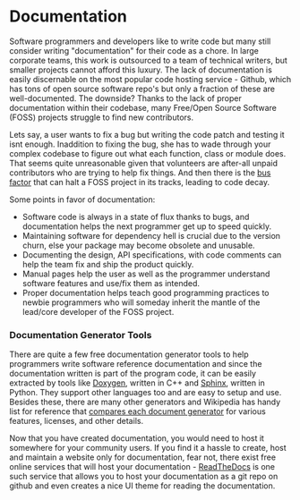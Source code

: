 # Documentation

Software programmers and developers like to write code but many still consider 
writing "documentation" for their code as a chore. In large corporate teams, 
this work is outsourced to a team of technical writers, but smaller projects 
cannot afford this luxury. The lack of documentation is easily discernable on 
the most popular code hosting service - Github, which has tons of open source 
software repo's but only a fraction of these are well-documented. The downside? 
Thanks to the lack of proper documentation within their codebase, many Free/Open 
Source Software (FOSS) projects struggle to find new contributors. 

Lets say, a user wants to fix a bug but writing the code patch and testing it 
isnt enough. Inaddition to fixing the bug, she has to wade through your complex 
codebase to figure out what each function, class or module does. That seems 
quite unreasonable given that volunteers are after-all unpaid contributors who 
are trying to help fix things. And then there is the [bus factor](http://en.wikipedia.org/wiki/Bus_factor) 
that can halt a FOSS project in its tracks, leading to code decay.

Some points in favor of documentation:
- Software code is always in a state of flux thanks to bugs, and documentation helps the next programmer get up to speed quickly.
- Maintaining software for dependency hell is crucial due to the version churn, else your package may become obsolete and unusable.
- Documenting the design, API specifications, with code comments can help the team fix and ship the product quickly.
- Manual pages help the user as well as the programmer understand software features and use/fix them as intended.
- Proper documentation helps teach good programming practices to newbie programmers who will someday inherit the mantle of the lead/core developer of the FOSS project.



### Documentation Generator Tools
There are quite a few free documentation generator tools to help programmers 
write software reference documentation and since the documentation written is 
part of the program code, it can be easily extracted by tools like 
[Doxygen](http://www.stack.nl/~dimitri/doxygen/index.html), written in C++ and 
[Sphinx](http://sphinx-doc.org/), written in Python. They support other 
languages too and are easy to setup and use. Besides these, there are many 
other generators and Wikipedia has handy list for reference that [compares each document generator](http://en.wikipedia.org/wiki/Comparison_of_documentation_generators) 
for various features, licenses, and other details. 

Now that you have created documentation, you would need to host it somewhere 
for your community users. If you find it a hassle to create, host and maintain 
a website only for documentation, fear not, there exist free online services 
that will host your documentation - [ReadTheDocs](https://readthedocs.org/) is 
one such service that allows you to host your documentation as a git repo on 
github and even creates a nice UI theme for reading the documentation. 

